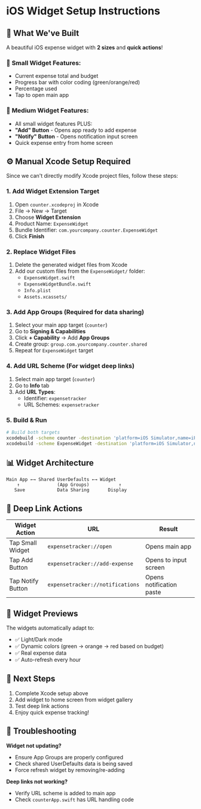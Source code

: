 # iOS Widget Setup Instructions

## 🎯 **What We've Built**

A beautiful iOS expense widget with **2 sizes** and **quick actions**!

### 📱 **Small Widget Features:**
- Current expense total and budget
- Progress bar with color coding (green/orange/red)
- Percentage used
- Tap to open main app

### 📱 **Medium Widget Features:**
- All small widget features PLUS:
- **"Add" Button** - Opens app ready to add expense
- **"Notify" Button** - Opens notification input screen
- Quick expense entry from home screen

## ⚙️ **Manual Xcode Setup Required**

Since we can't directly modify Xcode project files, follow these steps:

### 1. **Add Widget Extension Target**
1. Open `counter.xcodeproj` in Xcode
2. File → New → Target
3. Choose **Widget Extension**
4. Product Name: `ExpenseWidget`
5. Bundle Identifier: `com.yourcompany.counter.ExpenseWidget`
6. Click **Finish**

### 2. **Replace Widget Files**
1. Delete the generated widget files from Xcode
2. Add our custom files from the `ExpenseWidget/` folder:
   - `ExpenseWidget.swift`
   - `ExpenseWidgetBundle.swift`
   - `Info.plist`
   - `Assets.xcassets/`

### 3. **Add App Groups** (Required for data sharing)
1. Select your main app target (`counter`)
2. Go to **Signing & Capabilities**
3. Click **+ Capability** → Add **App Groups**
4. Create group: `group.com.yourcompany.counter.shared`
5. Repeat for `ExpenseWidget` target

### 4. **Add URL Scheme** (For widget deep links)
1. Select main app target (`counter`)
2. Go to **Info** tab
3. Add **URL Types**:
   - Identifier: `expensetracker`
   - URL Schemes: `expensetracker`

### 5. **Build & Run**
```bash
# Build both targets
xcodebuild -scheme counter -destination 'platform=iOS Simulator,name=iPhone 14' build
xcodebuild -scheme ExpenseWidget -destination 'platform=iOS Simulator,name=iPhone 14' build
```

## 📊 **Widget Architecture**

```
Main App ←→ Shared UserDefaults ←→ Widget
    ↑              (App Groups)           ↑
   Save            Data Sharing       Display
```

## 🔗 **Deep Link Actions**

| Widget Action | URL | Result |
|---------------|-----|--------|
| Tap Small Widget | `expensetracker://open` | Opens main app |
| Tap Add Button | `expensetracker://add-expense` | Opens to input screen |
| Tap Notify Button | `expensetracker://notifications` | Opens notification paste |

## 🎨 **Widget Previews**

The widgets automatically adapt to:
- ✅ Light/Dark mode
- ✅ Dynamic colors (green → orange → red based on budget)
- ✅ Real expense data
- ✅ Auto-refresh every hour

## 🚀 **Next Steps**

1. Complete Xcode setup above
2. Add widget to home screen from widget gallery
3. Test deep link actions
4. Enjoy quick expense tracking!

## 🐛 **Troubleshooting**

**Widget not updating?**
- Ensure App Groups are properly configured
- Check shared UserDefaults data is being saved
- Force refresh widget by removing/re-adding

**Deep links not working?**
- Verify URL scheme is added to main app
- Check `counterApp.swift` has URL handling code
